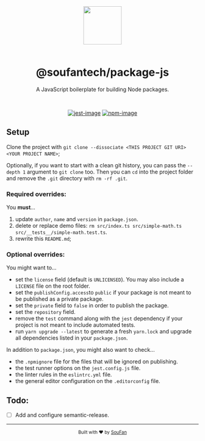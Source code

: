 <div align="center">
  <img src="https://avatars2.githubusercontent.com/u/61063724?s=200&v=4" width="100px">
</div>

<br />

<div align="center">
  <h1>@soufantech/package-js</h1>
  <p>A JavaScript boilerplate for building Node packages.</p>
</div>

<br />

<div align="center">

[![jest-image]][jest-url] [![npm-image]][npm-url]

</div>

## Setup

Clone the project with `git clone --dissociate <THIS PROJECT GIT URI> <YOUR PROJECT NAME>`;

Optionally, if you want to start with a clean git history, you can pass the `--depth 1` argument to `git clone` too. Then you can `cd` into the project folder and remove the `.git` directory with `rm -rf .git`.

### **Required** overrides:

You **must**...

1. update `author`, `name` and `version` in `package.json`.
2. delete or replace demo files: `rm src/index.ts src/simple-math.ts src/__tests__/simple-math.test.ts`.
3. rewrite this `README.md`;

### **Optional** overrides:

You might want to...

- set the `license` field (default is `UNLICENSED`). You may also include a `LICENSE` file on the root folder.
- set the `publishConfig.access`to `public` if your package is not meant to be published as a private package.
- set the `private` field to `false` in order to publish the package.
- set the `repository` field.
- remove the `test` command along with the `jest` dependency if your project is not meant to include automated tests.
- run `yarn upgrade --latest` to generate a fresh `yarn.lock` and upgrade all dependencies listed in your `package.json`.

In addition to `package.json`, you might also want to check...

- the `.npmignore` file for the files that will be ignored on publishing.
- the test runner options on the `jest.config.js` file.
- the linter rules in the `eslintrc.yml` file.
- the general editor configuration on the `.editorconfig` file.

## Todo:

- [ ] Add and configure semantic-release.

---

<div align="center">
  <sub>Built with ❤︎ by <a href="http://soufan.com.br">SouFan</a>
</div>

[npm-image]: https://img.shields.io/npm/v/@soufantech/package-js.svg?style=for-the-badge&logo=npm
[npm-url]: https://npmjs.org/package/@soufantech/package-js "npm"

[jest-image]: https://img.shields.io/badge/tested_with-jest-99424f.svg?style=for-the-badge&logo=jest
[jest-url]: https://github.com/facebook/jest "jest"

